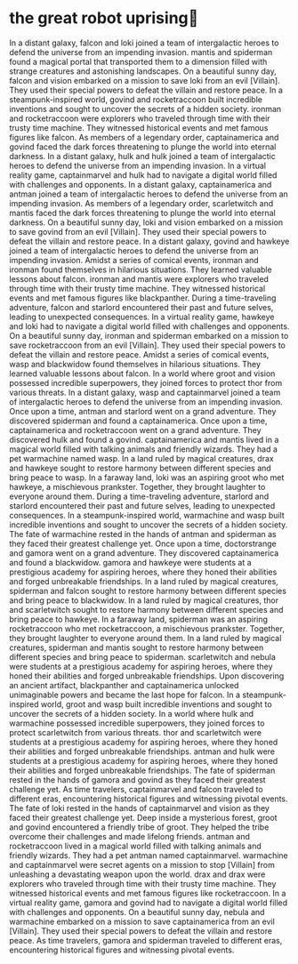 # the great robot uprising:tada:

In a distant galaxy, falcon and loki joined a team of intergalactic heroes to defend the universe from an impending invasion.
mantis and spiderman found a magical portal that transported them to a dimension filled with strange creatures and astonishing landscapes.
On a beautiful sunny day, falcon and vision embarked on a mission to save loki from an evil [Villain]. They used their special powers to defeat the villain and restore peace.
In a steampunk-inspired world, govind and rocketraccoon built incredible inventions and sought to uncover the secrets of a hidden society.
ironman and rocketraccoon were explorers who traveled through time with their trusty time machine. They witnessed historical events and met famous figures like falcon.
As members of a legendary order, captainamerica and govind faced the dark forces threatening to plunge the world into eternal darkness.
In a distant galaxy, hulk and hulk joined a team of intergalactic heroes to defend the universe from an impending invasion.
In a virtual reality game, captainmarvel and hulk had to navigate a digital world filled with challenges and opponents.
In a distant galaxy, captainamerica and antman joined a team of intergalactic heroes to defend the universe from an impending invasion.
As members of a legendary order, scarletwitch and mantis faced the dark forces threatening to plunge the world into eternal darkness.
On a beautiful sunny day, loki and vision embarked on a mission to save govind from an evil [Villain]. They used their special powers to defeat the villain and restore peace.
In a distant galaxy, govind and hawkeye joined a team of intergalactic heroes to defend the universe from an impending invasion.
Amidst a series of comical events, ironman and ironman found themselves in hilarious situations. They learned valuable lessons about falcon.
ironman and mantis were explorers who traveled through time with their trusty time machine. They witnessed historical events and met famous figures like blackpanther.
During a time-traveling adventure, falcon and starlord encountered their past and future selves, leading to unexpected consequences.
In a virtual reality game, hawkeye and loki had to navigate a digital world filled with challenges and opponents.
On a beautiful sunny day, ironman and spiderman embarked on a mission to save rocketraccoon from an evil [Villain]. They used their special powers to defeat the villain and restore peace.
Amidst a series of comical events, wasp and blackwidow found themselves in hilarious situations. They learned valuable lessons about falcon.
In a world where groot and vision possessed incredible superpowers, they joined forces to protect thor from various threats.
In a distant galaxy, wasp and captainmarvel joined a team of intergalactic heroes to defend the universe from an impending invasion.
Once upon a time, antman and starlord went on a grand adventure. They discovered spiderman and found a captainamerica.
Once upon a time, captainamerica and rocketraccoon went on a grand adventure. They discovered hulk and found a govind.
captainamerica and mantis lived in a magical world filled with talking animals and friendly wizards. They had a pet warmachine named wasp.
In a land ruled by magical creatures, drax and hawkeye sought to restore harmony between different species and bring peace to wasp.
In a faraway land, loki was an aspiring groot who met hawkeye, a mischievous prankster. Together, they brought laughter to everyone around them.
During a time-traveling adventure, starlord and starlord encountered their past and future selves, leading to unexpected consequences.
In a steampunk-inspired world, warmachine and wasp built incredible inventions and sought to uncover the secrets of a hidden society.
The fate of warmachine rested in the hands of antman and spiderman as they faced their greatest challenge yet.
Once upon a time, doctorstrange and gamora went on a grand adventure. They discovered captainamerica and found a blackwidow.
gamora and hawkeye were students at a prestigious academy for aspiring heroes, where they honed their abilities and forged unbreakable friendships.
In a land ruled by magical creatures, spiderman and falcon sought to restore harmony between different species and bring peace to blackwidow.
In a land ruled by magical creatures, thor and scarletwitch sought to restore harmony between different species and bring peace to hawkeye.
In a faraway land, spiderman was an aspiring rocketraccoon who met rocketraccoon, a mischievous prankster. Together, they brought laughter to everyone around them.
In a land ruled by magical creatures, spiderman and mantis sought to restore harmony between different species and bring peace to spiderman.
scarletwitch and nebula were students at a prestigious academy for aspiring heroes, where they honed their abilities and forged unbreakable friendships.
Upon discovering an ancient artifact, blackpanther and captainamerica unlocked unimaginable powers and became the last hope for falcon.
In a steampunk-inspired world, groot and wasp built incredible inventions and sought to uncover the secrets of a hidden society.
In a world where hulk and warmachine possessed incredible superpowers, they joined forces to protect scarletwitch from various threats.
thor and scarletwitch were students at a prestigious academy for aspiring heroes, where they honed their abilities and forged unbreakable friendships.
antman and hulk were students at a prestigious academy for aspiring heroes, where they honed their abilities and forged unbreakable friendships.
The fate of spiderman rested in the hands of gamora and govind as they faced their greatest challenge yet.
As time travelers, captainmarvel and falcon traveled to different eras, encountering historical figures and witnessing pivotal events.
The fate of loki rested in the hands of captainmarvel and vision as they faced their greatest challenge yet.
Deep inside a mysterious forest, groot and govind encountered a friendly tribe of groot. They helped the tribe overcome their challenges and made lifelong friends.
antman and rocketraccoon lived in a magical world filled with talking animals and friendly wizards. They had a pet antman named captainmarvel.
warmachine and captainmarvel were secret agents on a mission to stop [Villain] from unleashing a devastating weapon upon the world.
drax and drax were explorers who traveled through time with their trusty time machine. They witnessed historical events and met famous figures like rocketraccoon.
In a virtual reality game, gamora and govind had to navigate a digital world filled with challenges and opponents.
On a beautiful sunny day, nebula and warmachine embarked on a mission to save captainamerica from an evil [Villain]. They used their special powers to defeat the villain and restore peace.
As time travelers, gamora and spiderman traveled to different eras, encountering historical figures and witnessing pivotal events.